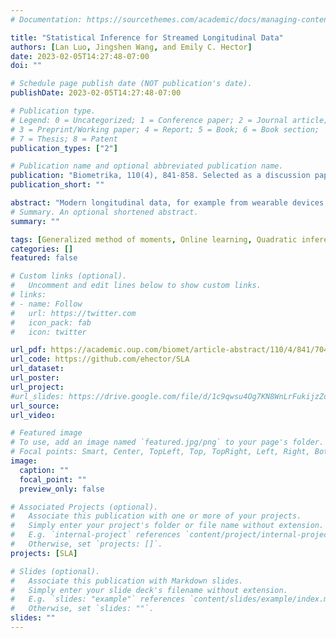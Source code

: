 ```yaml
---
# Documentation: https://sourcethemes.com/academic/docs/managing-content/

title: "Statistical Inference for Streamed Longitudinal Data"
authors: [Lan Luo, Jingshen Wang, and Emily C. Hector]
date: 2023-02-05T14:27:48-07:00
doi: ""

# Schedule page publish date (NOT publication's date).
publishDate: 2023-02-05T14:27:48-07:00

# Publication type.
# Legend: 0 = Uncategorized; 1 = Conference paper; 2 = Journal article;
# 3 = Preprint/Working paper; 4 = Report; 5 = Book; 6 = Book section;
# 7 = Thesis; 8 = Patent
publication_types: ["2"]

# Publication name and optional abbreviated publication name.
publication: "Biometrika, 110(4), 841-858. Selected as a discussion paper."
publication_short: ""

abstract: "Modern longitudinal data, for example from wearable devices, measure biological signals on a fixed set of participants at a diverging number of time points. Traditional statistical methods are not equipped to handle the computational burden of repeatedly analyzing the cumulatively growing dataset each time new data is collected. We propose a new estimation and inference framework for dynamic updating of point estimates and their standard errors along sequentially collected datasets with dependence both within and between datasets. The key technique is a decomposition of the extended inference function vector of the quadratic inference function constructed over the cumulative longitudinal data into a sum of summary statistics over data batches. We show how this sum can be recursively updated without the need to access the whole dataset, resulting in a computationally efficient streaming procedure with minimal loss of statistical efficiency. We prove the consistency and asymptotic normality of our streaming estimator as the number of data batches diverges, even as the number of independent participants remains fixed. Simulations highlight the advantages of our approach over traditional statistical methods that assume independence between data batches. Finally, we investigate the relationship between physical activity and several diseases through the analysis of National Health and Nutrition Examination Survey accelerometry data."
# Summary. An optional shortened abstract.
summary: ""

tags: [Generalized method of moments, Online learning, Quadratic inference functions, Scalable computing, Serial dependence]
categories: []
featured: false

# Custom links (optional).
#   Uncomment and edit lines below to show custom links.
# links:
# - name: Follow
#   url: https://twitter.com
#   icon_pack: fab
#   icon: twitter

url_pdf: https://academic.oup.com/biomet/article-abstract/110/4/841/7048657
url_code: https://github.com/ehector/SLA
url_dataset:
url_poster: 
url_project:
#url_slides: https://drive.google.com/file/d/1c9qwsu4Og7KN8WnLrFukijzZoh9Mbd6D/view?usp=sharing
url_source:
url_video:

# Featured image
# To use, add an image named `featured.jpg/png` to your page's folder. 
# Focal points: Smart, Center, TopLeft, Top, TopRight, Left, Right, BottomLeft, Bottom, BottomRight.
image:
  caption: ""
  focal_point: ""
  preview_only: false

# Associated Projects (optional).
#   Associate this publication with one or more of your projects.
#   Simply enter your project's folder or file name without extension.
#   E.g. `internal-project` references `content/project/internal-project/index.md`.
#   Otherwise, set `projects: []`.
projects: [SLA]

# Slides (optional).
#   Associate this publication with Markdown slides.
#   Simply enter your slide deck's filename without extension.
#   E.g. `slides: "example"` references `content/slides/example/index.md`.
#   Otherwise, set `slides: ""`.
slides: ""
---
```

